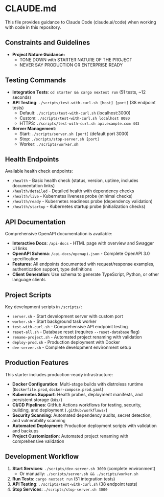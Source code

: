 # CLAUDE.md

This file provides guidance to Claude Code (claude.ai/code) when working with code in this repository.

## Constraints and Guidelines

- **Project Nature Guidance:**
  * TONE DOWN with STARTER NATURE OF THE PROJECT
  * NEVER SAY PRODUCTION OR ENTERPRISE READY

## Testing Commands

- **Integration Tests**: `cd starter && cargo nextest run` (51 tests, ~12 seconds)
- **API Testing**: `./scripts/test-with-curl.sh [host] [port]` (38 endpoint tests)
  - Default: `./scripts/test-with-curl.sh` (localhost:3000)
  - Custom: `./scripts/test-with-curl.sh localhost 8080`
  - HTTPS: `./scripts/test-with-curl.sh api.example.com 443`
- **Server Management**: 
  - Start: `./scripts/server.sh [port]` (default port 3000)
  - Stop: `./scripts/stop-server.sh [port]`
  - Worker: `./scripts/worker.sh`

## Health Endpoints

Available health check endpoints:
- `/health` - Basic health check (status, version, uptime, includes documentation links)
- `/health/detailed` - Detailed health with dependency checks
- `/health/live` - Kubernetes liveness probe (minimal checks)
- `/health/ready` - Kubernetes readiness probe (dependency validation)
- `/health/startup` - Kubernetes startup probe (initialization checks)

## API Documentation

Comprehensive OpenAPI documentation is available:
- **Interactive Docs**: `/api-docs` - HTML page with overview and Swagger UI links
- **OpenAPI Schema**: `/api-docs/openapi.json` - Complete OpenAPI 3.0 specification
- **Features**: All endpoints documented with request/response examples, authentication support, type definitions
- **Client Generation**: Use schema to generate TypeScript, Python, or other language clients

## Project Scripts

Key development scripts in `/scripts/`:
- `server.sh` - Start development server with custom port
- `worker.sh` - Start background task worker
- `test-with-curl.sh` - Comprehensive API endpoint testing
- `reset-all.sh` - Database reset (requires `--reset-database` flag)
- `rename-project.sh` - Automated project renaming with validation
- `deploy-prod.sh` - Production deployment with Docker
- `dev-server.sh` - Complete development environment setup

## Production Features

This starter includes production-ready infrastructure:
- **Docker Configuration**: Multi-stage builds with distroless runtime (`Dockerfile.prod`, `docker-compose.prod.yaml`)
- **Kubernetes Support**: Health probes, deployment manifests, and persistent storage (`k8s/`)
- **CI/CD Pipelines**: GitHub Actions workflows for testing, security, building, and deployment (`.github/workflows/`)
- **Security Scanning**: Automated dependency audits, secret detection, and vulnerability scanning
- **Automated Deployment**: Production deployment scripts with validation and backups
- **Project Customization**: Automated project renaming with comprehensive validation

## Development Workflow

1. **Start Services**: `./scripts/dev-server.sh 3000` (complete environment)
   - Or manually: `./scripts/server.sh && ./scripts/worker.sh`
2. **Run Tests**: `cargo nextest run` (51 integration tests)
3. **API Testing**: `./scripts/test-with-curl.sh` (38 endpoint tests)
4. **Stop Services**: `./scripts/stop-server.sh 3000`